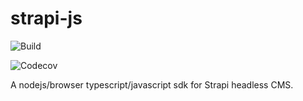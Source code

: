 
# strapi-js
![Build](https://img.shields.io/github/actions/workflow/status/mohammadGh/strapi-js/ci.yml)

![Codecov](https://img.shields.io/codecov/c/github/mohammadGh/strapi-js)

A nodejs/browser typescript/javascript sdk for Strapi headless CMS.

